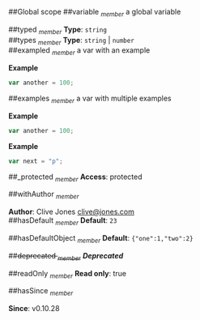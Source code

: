 ##Global scope
<a name="variable"></a>
##variable <sub>*member*</sub>
a global variable

  
<a name="typed"></a>
##typed <sub>*member*</sub>
**Type**: `string`  
<a name="types"></a>
##types <sub>*member*</sub>
**Type**: `string` | `number`  
<a name="exampled"></a>
##exampled <sub>*member*</sub>
a var with an example

  
**Example**  
```js
var another = 100;
```
<a name="examples"></a>
##examples <sub>*member*</sub>
a var with multiple examples

  
**Example**  
```js
var another = 100;
```
**Example**  
```js
var next = "p";
```
<a name="_protected"></a>
##_protected <sub>*member*</sub>
**Access**: protected  
  
<a name="withAuthor"></a>
##withAuthor <sub>*member*</sub>
  
**Author**: Clive Jones <clive@jones.com>  
<a name="hasDefault"></a>
##hasDefault <sub>*member*</sub>
**Default**: `23`  
  
<a name="hasDefaultObject"></a>
##hasDefaultObject <sub>*member*</sub>
**Default**: `{"one":1,"two":2}`  
  
<a name="deprecated"></a>
##~~deprecated <sub>*member*</sub>~~
***Deprecated***  
  
<a name="readOnly"></a>
##readOnly <sub>*member*</sub>
**Read only**: true  
  
<a name="hasSince"></a>
##hasSince <sub>*member*</sub>
  
**Since**: v0.10.28  
